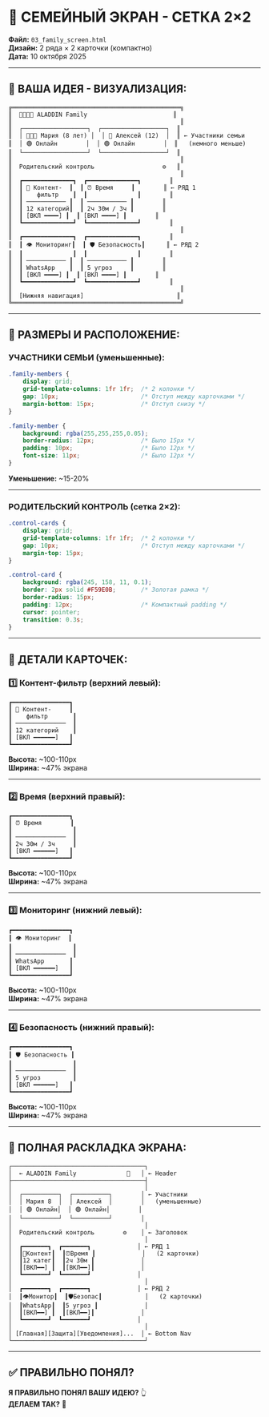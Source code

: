 # 📱 СЕМЕЙНЫЙ ЭКРАН - СЕТКА 2×2

**Файл:** `03_family_screen.html`  
**Дизайн:** 2 ряда × 2 карточки (компактно)  
**Дата:** 10 октября 2025

---

## 🎯 **ВАША ИДЕЯ - ВИЗУАЛИЗАЦИЯ:**

```
╔═══════════════════════════════════════════════╗
║  👨‍👩‍👧‍👦 ALADDIN Family                        ║
║                                               ║
║  ┌──────────────────┐  ┌──────────────────┐  ║
║  │ 👨‍👩‍👧 Мария (8 лет) │  │ 👦 Алексей (12)  │  ║ ← Участники семьи
║  │ 🟢 Онлайн        │  │ 🟢 Онлайн        │  ║   (немного меньше)
║  └──────────────────┘  └──────────────────┘  ║
║                                               ║
║  Родительский контроль                   ⚙️   ║
║                                               ║
║  ┏━━━━━━━━━━━━━━┓  ┏━━━━━━━━━━━━━━┓        ║
║  ┃ 📱 Контент-  ┃  ┃ ⏰ Время     ┃        ║ ← РЯД 1
║  ┃    фильтр    ┃  ┃              ┃        ║
║  ┃ ─────────── ┃  ┃ ─────────── ┃        ║
║  ┃ 12 категорий┃  ┃ 2ч 30м / 3ч ┃        ║
║  ┃ [ВКЛ ━━━━] ┃  ┃ [ВКЛ ━━━━] ┃        ║
║  ┗━━━━━━━━━━━━━━┛  ┗━━━━━━━━━━━━━━┛        ║
║                                               ║
║  ┏━━━━━━━━━━━━━━┓  ┏━━━━━━━━━━━━━━┓        ║
║  ┃ 👁️ Мониторинг┃  ┃ 🛡️ Безопасность┃      ║ ← РЯД 2
║  ┃              ┃  ┃              ┃        ║
║  ┃ ─────────── ┃  ┃ ─────────── ┃        ║
║  ┃ WhatsApp    ┃  ┃ 5 угроз     ┃        ║
║  ┃ [ВКЛ ━━━━] ┃  ┃ [ВКЛ ━━━━] ┃        ║
║  ┗━━━━━━━━━━━━━━┛  ┗━━━━━━━━━━━━━━┛        ║
║                                               ║
║  [Нижняя навигация]                          ║
╚═══════════════════════════════════════════════╝
```

---

## 📐 **РАЗМЕРЫ И РАСПОЛОЖЕНИЕ:**

### **УЧАСТНИКИ СЕМЬИ (уменьшенные):**
```css
.family-members {
    display: grid;
    grid-template-columns: 1fr 1fr;  /* 2 колонки */
    gap: 10px;                       /* Отступ между карточками */
    margin-bottom: 15px;             /* Отступ снизу */
}

.family-member {
    background: rgba(255,255,255,0.05);
    border-radius: 12px;             /* Было 15px */
    padding: 10px;                   /* Было 12px */
    font-size: 11px;                 /* Было 12px */
}
```

**Уменьшение:** ~15-20%

---

### **РОДИТЕЛЬСКИЙ КОНТРОЛЬ (сетка 2×2):**
```css
.control-cards {
    display: grid;
    grid-template-columns: 1fr 1fr;  /* 2 колонки */
    gap: 10px;                       /* Отступ между карточками */
    margin-top: 15px;
}

.control-card {
    background: rgba(245, 158, 11, 0.1);
    border: 2px solid #F59E0B;       /* Золотая рамка */
    border-radius: 15px;
    padding: 12px;                   /* Компактный padding */
    cursor: pointer;
    transition: 0.3s;
}
```

---

## 🎨 **ДЕТАЛИ КАРТОЧЕК:**

### **1️⃣ Контент-фильтр (верхний левый):**
```
┏━━━━━━━━━━━━━━━━┓
┃ 📱 Контент-     ┃
┃    фильтр       ┃
┃ ──────────────  ┃
┃ 12 категорий    ┃
┃ [ВКЛ ━━━━━━]   ┃
┗━━━━━━━━━━━━━━━━┛
```
**Высота:** ~100-110px  
**Ширина:** ~47% экрана

---

### **2️⃣ Время (верхний правый):**
```
┏━━━━━━━━━━━━━━━━┓
┃ ⏰ Время        ┃
┃                 ┃
┃ ──────────────  ┃
┃ 2ч 30м / 3ч     ┃
┃ [ВКЛ ━━━━━━]   ┃
┗━━━━━━━━━━━━━━━━┛
```
**Высота:** ~100-110px  
**Ширина:** ~47% экрана

---

### **3️⃣ Мониторинг (нижний левый):**
```
┏━━━━━━━━━━━━━━━━┓
┃ 👁️ Мониторинг  ┃
┃                 ┃
┃ ──────────────  ┃
┃ WhatsApp       ┃
┃ [ВКЛ ━━━━━━]   ┃
┗━━━━━━━━━━━━━━━━┛
```
**Высота:** ~100-110px  
**Ширина:** ~47% экрана

---

### **4️⃣ Безопасность (нижний правый):**
```
┏━━━━━━━━━━━━━━━━┓
┃ 🛡️ Безопасность ┃
┃                 ┃
┃ ──────────────  ┃
┃ 5 угроз         ┃
┃ [ВКЛ ━━━━━━]   ┃
┗━━━━━━━━━━━━━━━━┛
```
**Высота:** ~100-110px  
**Ширина:** ~47% экрана

---

## 📏 **ПОЛНАЯ РАСКЛАДКА ЭКРАНА:**

```
┌─────────────────────────────────────┐
│  ← ALADDIN Family              👤   │ ← Header
├─────────────────────────────────────┤
│                                     │
│  ┌──────────┐  ┌──────────┐        │ ← Участники
│  │ Мария 8  │  │ Алексей  │        │   (уменьшенные)
│  │ 🟢 Онлайн│  │ 🟢 Онлайн│        │
│  └──────────┘  └──────────┘        │
│                                     │
│  Родительский контроль        ⚙️    │ ← Заголовок
│                                     │
│  ┏━━━━━━━┓  ┏━━━━━━━┓             │ ← РЯД 1
│  ┃📱Контент┃  ┃⏰Время ┃             │   (2 карточки)
│  ┃12 катег┃  ┃2ч 30м ┃             │
│  ┃[ВКЛ━━] ┃  ┃[ВКЛ━━]┃             │
│  ┗━━━━━━━┛  ┗━━━━━━━┛             │
│                                     │
│  ┏━━━━━━━┓  ┏━━━━━━━┓             │ ← РЯД 2
│  ┃👁️Монитор┃  ┃🛡️Безопас┃            │   (2 карточки)
│  ┃WhatsApp┃  ┃5 угроз ┃             │
│  ┃[ВКЛ━━] ┃  ┃[ВКЛ━━]┃             │
│  ┗━━━━━━━┛  ┗━━━━━━━┛             │
│                                     │
│ [Главная][Защита][Уведомления]...  │ ← Bottom Nav
└─────────────────────────────────────┘
```

---

## ✅ **ПРАВИЛЬНО ПОНЯЛ?**

**Я ПРАВИЛЬНО ПОНЯЛ ВАШУ ИДЕЮ?** 👆  
**ДЕЛАЕМ ТАК?** 🎯

